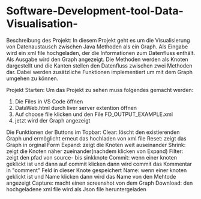 # Software-Development-tool-Data-Visualisation-

Beschreibung des Projekt:
In diesem Projekt geht es um die Visualisierung von Datenaustausch zwischen Java Methoden als ein Graph. Als Eingabe wird ein xml file hochgeladen, der die Informationen zum Datenfluss enthält. Als Ausgabe wird den Graph angezeigt. Die Methoden werden als Knoten dargestellt und die Kanten stellen den Datenfluss zwischen zwei Methoden dar. Dabei werden zusätzliche Funktionen implementiert um mit dem Graph umgehen zu können.

Projekt Starten:
Um das Projekt zu sehen muss folgendes gemacht werden:
1. Die Files in VS Code öffnen 
2. DataWeb.html durch liver server extention öffnen
3. Auf choose file klicken und den File FD_OUTPUT_EXAMPLE.xml 
4. jetzt wird der Graph angezeigt

Die Funktionen der Buttons im Topbar:
Clear: löscht den existierenden Graph und ermöglicht erneut das hochladen von xml file
Reset: zeigt das Graph in orginal Form
Expand: zeigt die Knoten weit auseinander
Shrink: zeigt die Knoten näher zueinander(nachdem klicken von Expand)
Filter: zeigt den pfad von source- bis sinkknote
Commit: wenn einer knoten geklickt ist und dann auf commit klicken dann wird commit das Kommentar in "comment" Feld in dieser Knote gespeichert
Name: wenn einer knoten geklickt ist und Name klicken dann wird das Name von den Mehtode angezeigt
Capture: macht einen screenshot von dem Graph
Download: den hochgeladene xml file wird als Json file heruntergeladen


